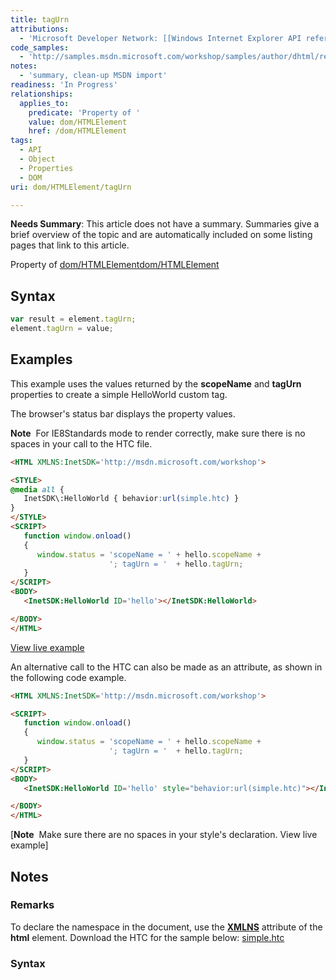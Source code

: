 ```yaml
---
title: tagUrn
attributions:
  - 'Microsoft Developer Network: [[Windows Internet Explorer API reference](http://msdn.microsoft.com/en-us/library/ie/hh828809%28v=vs.85%29.aspx) Article]'
code_samples:
  - 'http://samples.msdn.microsoft.com/workshop/samples/author/dhtml/refs/tagUrn.htm'
notes:
  - 'summary, clean-up MSDN import'
readiness: 'In Progress'
relationships:
  applies_to:
    predicate: 'Property of '
    value: dom/HTMLElement
    href: /dom/HTMLElement
tags:
  - API
  - Object
  - Properties
  - DOM
uri: dom/HTMLElement/tagUrn

---
```

**Needs Summary**: This article does not have a summary. Summaries give a brief overview of the topic and are automatically included on some listing pages that link to this article.

Property of [dom/HTMLElement](/dom/HTMLElement)[dom/HTMLElement](/dom/HTMLElement)

## <span>Syntax</span>

``` js
var result = element.tagUrn;
element.tagUrn = value;
```

## <span>Examples</span>

This example uses the values returned by the **scopeName** and **tagUrn** properties to create a simple HelloWorld custom tag.

The browser's status bar displays the property values.

**Note**  For IE8Standards mode to render correctly, make sure there is no spaces in your call to the HTC file.

``` html
<HTML XMLNS:InetSDK='http://msdn.microsoft.com/workshop'>

<STYLE>
@media all {
   InetSDK\:HelloWorld { behavior:url(simple.htc) }
}
</STYLE>
<SCRIPT>
   function window.onload()
   {
      window.status = 'scopeName = ' + hello.scopeName +
                      '; tagUrn = '  + hello.tagUrn;
   }
</SCRIPT>
<BODY>
   <InetSDK:HelloWorld ID='hello'></InetSDK:HelloWorld>

</BODY>
</HTML>
```

[View live example](http://samples.msdn.microsoft.com/workshop/samples/author/dhtml/refs/tagUrn.htm)

An alternative call to the HTC can also be made as an attribute, as shown in the following code example.

``` html
<HTML XMLNS:InetSDK='http://msdn.microsoft.com/workshop'>

<SCRIPT>
   function window.onload()
   {
      window.status = 'scopeName = ' + hello.scopeName +
                      '; tagUrn = '  + hello.tagUrn;
   }
</SCRIPT>
<BODY>
   <InetSDK:HelloWorld ID='hello' style="behavior:url(simple.htc)"></InetSDK:HelloWorld>

</BODY>
</HTML>
```

[**Note**  Make sure there are no spaces in your style's declaration. View live example]

## <span>Notes</span>

### <span>Remarks</span>

To declare the namespace in the document, use the [**XMLNS**](/apis/xhr/properties/XMLNS_attribute) attribute of the **html** element. Download the HTC for the sample below: [simple.htc](http://go.microsoft.com/fwlink/p/?linkid=203827)

### <span>Syntax</span>